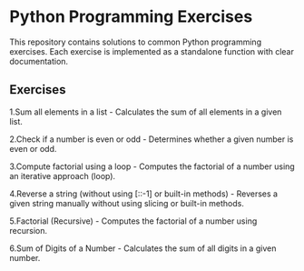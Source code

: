 # Python Programming Exercises

This repository contains solutions to common Python programming exercises. Each exercise is implemented as a standalone function with clear documentation.

## Exercises
1.Sum all elements in a list - 
Calculates the sum of all elements in a given list.

2.Check if a number is even or odd - 
Determines whether a given number is even or odd.

3.Compute factorial using a loop - 
Computes the factorial of a number using an iterative approach (loop).

4.Reverse a string (without using [::-1] or built-in methods) - 
Reverses a given string manually without using slicing or built-in methods.

5.Factorial (Recursive) - 
Computes the factorial of a number using recursion.

6.Sum of Digits of a Number - 
Calculates the sum of all digits in a given number.
